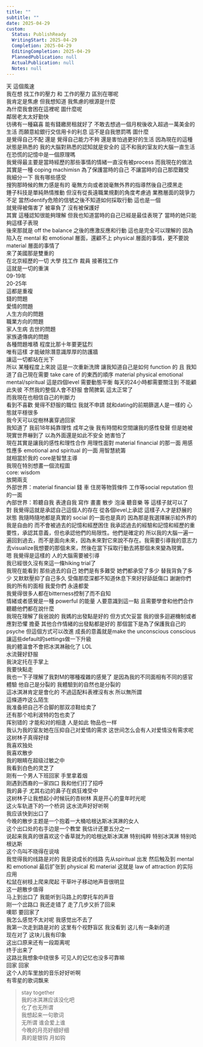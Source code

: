 ```yaml
---  
title: ""  
subtitle: ""  
date: 2025-04-29  
custom:  
  Status: PublishReady  
  WritingStart: 2025-04-29  
  Completion: 2025-04-29  
  EditingCompletion: 2025-04-29  
  PlannedPublication: null  
  ActualPublication: null  
  Notes: null  
---          
```

天 這個風速           
我在想 找工作的壓力 和 工作的壓力 區別在哪呢        
我肯定是焦慮 但我想知道 我焦慮的根源是什麼          
為什麼我會困在這裡呢 圖什麼呢          
鄰居老太太好勤快          
彷彿有一種竊喜 能有錢繳房租就好了 不敢去想過一個月稅後收入超過一萬美金的生活 而願意給銀行交信用卡的利息 這不是自我懲罰嗎 圖什麼          
是覺得自己不配 還是 覺得自己能力不夠 還是害怕過更好的生活 因為現在的這種狀態是熟悉的 我的大腦對熟悉的認知就是安全的 這不和我的室友的大腦一直生活在恐慌的記憶中是一個原理嗎           
我覺得最主要是當時經歷的那些事情的情緒一直沒有被process 而我現在的做法其實是一種 coping machimisn 為了保護當時的自己 不讓當時的自己那麼難受           
我細分一下 我有哪些感受          
搜狗那時候的無力感是有的 毫無方向或者說毫無外界的指導然後自己摸黑走        
錘子科技是單純熱情推動 但沒有從長遠職業規劃的角度考慮過 業務層面的競爭力不足 當然identify危險的信號之後不知道如何採取行動 這也是一個        
就覺得被傷害了 被辜負了 沒有被保護好        
其實 這種認知很能夠理解 但我也知道當時的自己已經是最佳表現了 當時的她只能夠這樣子表現        
後來那就是 off the balance 之後的應激反應和行動 這也是完全可以理解的 因為陷入在 mental 和 emotional 層面，還顧不上 physical 層面的事情，更不要說 material 層面的事情了        
來了美國那是雙重的          
在北京經歷的一切 大學 找工作 裁員 接著找工作        
這就是一切的重演        
09-19年        
20-25年        
這都是重複        
錢的問題        
愛情的問題        
人生方向的問題        
職業方向的問題        
家人生病 去世的問題        
家族遺傳病的問題        
各種問題堆積 程度比那十年要更猛烈        
唯有這樣 才能破除潛意識厚厚的防護牆        
讓這一切都站在光下          
所以 某種程度上來說 這是一次重新洗牌 讓我知道自己是如何 function 的 且 我知道了自己現在需要 take care of 的東西的順序 material physical emotional mental/spiritual 這是四個level 需要動態平衡 每天的24小時都需要關注到 不能顧此失彼 不然我的整個人會不舒服 會鬧脾氣 這太正常了          
而我現在也相信自己的判斷力        
看到不喜歡 覺得不舒服的職位 我就不申請 就和dating的前期篩選人是一樣的 心態就平穩很多          
我今天可以從樹林裏穿過回家          
我知道了 我前18年純靠理性 成年之後 我有時間和空間讓我的感性發聲 但是她被現實世界嚇到了 以為外面還是如此不安全 她害怕了          
現在其實是讓我的感性和理性合作 用理性面對 material financial 的那一面 用感性應多 emotional and spiritual 的一面 用智慧統籌        
就相當於我的 core是智慧主導        
我現在特別想畫一個流程圖        
core: wisdom        
放開兩支        
外部世界：material financial 錢 車 住房等物質條件 工作等social reputation 但的一面        
內部世界：聆聽自我 表達自我 寫作 畫畫 散步 泡澡 聽音樂 等 這樣子就可以了          
對 我覺得這就是承認自己這個人的存在 從各個level上承認 這樣子人才是舒展的狀態 我隨時隨地都是真實的 social 的一面也是真的 因為那是我選擇展示給外界的 我是自由的 而不會被過去的記憶和經歷困住 我承認過去的經驗和記憶和經歷的重要性，承認其意義，但也承認他們的局限性。他們是確定的 所以我的大腦一遍一遍回到過去，而不是面向未來，因為未來對它來說不存在。我需要引導我的意志力去visualize我想要的那個未來，然後在當下採取行動去將那個未來變為現實。          
嗯 我覺得是這樣的 人的大腦需要被引導          
我已經很久沒有來這一條hiking trial了          
我現在能看到 那些過去的自己 她們是有多難受 她們都承受了多少 替我背負了多少 又默默壓抑了自己多久 受傷那麼深都不知道休息下來好好舔舐傷口 謝謝你們 我的所有的面相 我愛你們 永遠都愛          
我覺得很多人都在bitterness控制了而不自知        
情緒或者感覺是一種 powerful 的能量 人要意識到這一點 且需要學會和他們合作 聽聽他們都在說什麼          
我現在理解了我爸說的 我媽的出發點是好的 但方式欠妥當 我的很多迴避機制或者應對恐懼 擔憂 其他合作情緒的出發點都是好的 那個當下是為了保護我自己的psyche 但這個方式可以改進 成長的意義就是make the unconscious conscious 讓這些default的settings做一下升級          
我的體溫會不會把冰淇淋融化了 LOL          
水流聲好舒服          
我決定托在手掌上          
我要快點走          
我也一下子理解了我對M的哪種複雜的感覺了 是因為我的不同面相有不同的感官體驗 他自己是分裂的 我體驗到的自然也是分裂的          
這冰淇淋肯定是會化的 不過這配料表裡沒有水 所以無所謂          
這條道咋这么陌生          
我准备把自己不合脚的那双凉鞋给卖了        
还有那个哈利波特的包也卖了          
挥别错的 才能和对的相逢 人是如此 物品也一样          
我认为我的室友她在压抑自己对爱情的需求 这世间怎么会有人对爱情没有需求呢          
这树林子真得好绿        
我喜欢独处        
我喜欢散步          
我的眼睛在超级过敏之中          
我看到白色的灵芝了          
刚有一个男人下班回家 手里拿着烟          
刚遇到西裔的一家四口 我和他们打了招呼           
我的鼻子 尤其右边的鼻子在疯狂难受中          
这树林子让我想起小时候玩的杏树林 真是开心的童年时光呢          
这火车轨道下的一个桥洞 这水流声好好听啊           
我应该快到出口了          
今晚的散步主题是一个抱着一大桶哈根达斯冰淇淋的女人        
这个出口处的右手边是一个教堂 我估计还要五分之一          
说起来我真的很喜欢这个香草就为的哈根达斯冰淇淋 特别纯粹 特别冰淇淋 特别哈根达斯          
这个鸟叫不晓得在说啥          
我觉得我的线路是对的 我是说成长的线路 先从spiritual 出发 然后触及到 mental 和 emotional 最后扩张到 physical 和 material 这就是 law of attraction 的实际应用          
松鼠在树枝上爬来爬起 干草叶子移动地声音很明显          
这一趟散步值得        
马上到出口了 我能听到马路上的摩托车的声音          
刚一个岔路口 我还走错了 走了几步又折了回来           
噢耶 要回家了          
我怎么感觉不太对呢 我感觉出不去了          
我第一次走到路是对的 这里有个视野盲区 我没看到 这儿有一条新的道           
现在对了 这块儿我有印象          
这出口原来还有一段距离呢          
终于出来了          
这路比我想象中绕很多 可见人的记忆也没多可靠嘛          
回家 回家          
这个人的车里放的音乐好好听啊        
有零星的歌词飘来           
> stay together           
我的冰淇淋应该没化吧        
化了也无所谓        
我想起来一句歌词          
> 无所谓 谁会爱上谁          
今晚的月亮好细好细        
真的是银钩 月如钩          
      